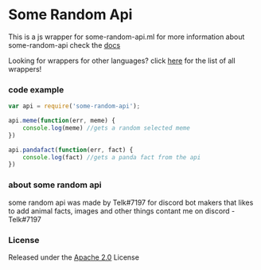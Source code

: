 # Some Random Api
This is a js wrapper for some-random-api.ml
for more information about some-random-api
check the [docs](https://some-random-api.ml/docs)

Looking for wrappers for other languages?
click [here](https://some-random-api.ml/wrappers) for the list of all wrappers!

### code example
```javascript
var api = require('some-random-api');

api.meme(function(err, meme) {
    console.log(meme) //gets a random selected meme
})

api.pandafact(function(err, fact) {
    console.log(fact) //gets a panda fact from the api
})


```

### about some random api
some random api was made by Telk#7197 for 
discord bot makers that likes to add animal facts, images and other things
contant me on discord - Telk#7197

### License
Released under the [Apache 2.0](LICENSE) License
